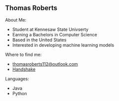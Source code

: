Thomas Roberts
---
About Me:
- Student at Kennesaw State Univserty
- Earning a Bachelors in Computer Science
- Based in the United States
- Interested in developing machine learning models

Where to find me:
- thomasroberts112@outlook.com
- [Handshake](https://kennesaw.joinhandshake.com/stu/users/13034707)

Languages:
- Java
- Python
